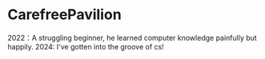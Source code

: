 # CarefreePavilion
2022：A struggling beginner, he learned computer knowledge painfully but happily.
2024: I've  gotten into the groove of cs!
